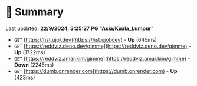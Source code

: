 # 📖 Summary
Last updated: **22/9/2024, 3:25:27 PG "Asia/Kuala_Lumpur"**

- `GET` [https://hst.ujol.dev](https://hst.ujol.dev) - **Up** (645ms)
- `GET` [https://reddviz.deno.dev/gimme](https://reddviz.deno.dev/gimme) - **Up** (1722ms)
- `GET` [https://reddviz.amar.kim/gimme](https://reddviz.amar.kim/gimme) - **Down** (2245ms)
- `GET` [https://dumb.onrender.com](https://dumb.onrender.com) - **Up** (423ms)
